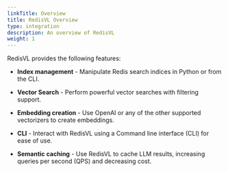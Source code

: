```yaml
---
linkTitle: Overview
title: RedisVL Overview
type: integration
description: An overview of RedisVL
weight: 1
---
```


RedisVL provides the following features:

- **Index management** - Manipulate Redis search indices in Python or from the CLI.

- **Vector Search** - Perform powerful vector searches with filtering support.

- **Embedding creation** - Use OpenAI or any of the other supported vectorizers to create embeddings.

- **CLI** - Interact with RedisVL using a Command line interface (CLI) for ease of use.

- **Semantic caching** - Use RedisVL to cache LLM results, increasing queries per second (QPS) and decreasing cost.
